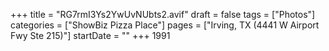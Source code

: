 +++
title = "RG7rmI3Ys2YwUvNUbts2.avif"
draft = false
tags = ["Photos"]
categories = ["ShowBiz Pizza Place"]
pages = ["Irving, TX (4441 W Airport Fwy Ste 215)"]
startDate = ""
+++
1991

